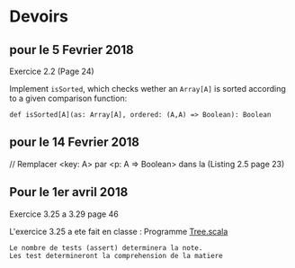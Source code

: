 # Devoirs

## pour le 5 Fevrier 2018

Exercice 2.2 (Page 24)

Implement `isSorted`, which checks wether an `Array[A]` is sorted according to a given comparison function:

```
def isSorted[A](as: Array[A], ordered: (A,A) => Boolean): Boolean
```

## pour le 14 Fevrier 2018

// Remplacer <key: A> par <p: A => Boolean> dans la (Listing 2.5 page 23)

## Pour le 1er avril 2018

Exercice 3.25 a 3.29 page 46

L'exercice 3.25 a ete fait en classe : Programme [Tree.scala](../4.Data/300098957/src/main/scala/Tree.scala)

```
Le nombre de tests (assert) determinera la note.
Les test determineront la comprehension de la matiere
```
